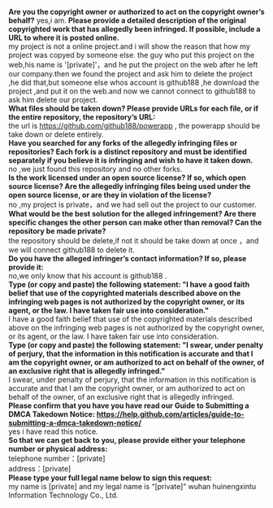 **Are you the copyright owner or authorized to act on the copyright owner’s behalf?**
yes,i am.
**Please provide a detailed description of the original copyrighted work that has allegedly been infringed. If possible, include a URL to where it is posted online.**  
my project is not a online project.and i will show the reason that how my project was copyed by someone else.
the guy who put this project on the web,his name is '[private]'，and he put the project on the web after he left our company.then we found the project and ask him to delete the project ,he did that,but someone else 
whos account is github188 ,he download the project ,and put it on the web.and now we cannot connect to github188 to ask him delete our project.  
**What files should be taken down? Please provide URLs for each file, or if the entire repository, the repository’s URL:**  
the url is https://github.com/github188/powerapp , the powerapp should be take down or delete entirely.  
**Have you searched for any forks of the allegedly infringing files or repositories? Each fork is a distinct repository and must be identified separately if you believe it is infringing and wish to have it taken down.**  
no ,we just found this repository and no other forks.  
**Is the work licensed under an open source license? If so, which open source license? Are the allegedly infringing files being used under the open source license, or are they in violation of the license?**  
no ,my project is private，and we had sell out the project to our customer.  
**What would be the best solution for the alleged infringement? Are there specific changes the other person can make other than removal? Can the repository be made private?**  
the repository should be delete,if not it should be take down at once ，and we will connect github188 to delete it.  
**Do you have the alleged infringer’s contact information? If so, please provide it:**  
no,we only know that his account is github188 .  
**Type (or copy and paste) the following statement: "I have a good faith belief that use of the copyrighted materials described above on the infringing web pages is not authorized by the copyright owner, or its agent, or the law. I have taken fair use into consideration."**  
I have a good faith belief that use of the copyrighted materials described above on the infringing web pages is not authorized by the copyright owner, or its agent, or the law. I have taken fair use into consideration.  
**Type (or copy and paste) the following statement: "I swear, under penalty of perjury, that the information in this notification is accurate and that I am the copyright owner, or am authorized to act on behalf of the owner, of an exclusive right that is allegedly infringed."**  
I swear, under penalty of perjury, that the information in this notification is accurate and that I am the copyright owner, or am authorized to act on behalf of the owner, of an exclusive right that is allegedly infringed.  
**Please confirm that you have you have read our Guide to Submitting a DMCA Takedown Notice: https://help.github.com/articles/guide-to-submitting-a-dmca-takedown-notice/**  
yes i have read this notice.  
**So that we can get back to you, please provide either your telephone number or physical address:**  
telephone number：[private]  
address：[private]   
**Please type your full legal name below to sign this request:**  
my name is [private] and my legal name is “[private]” wuhan huinengxintu Information Technology Co., Ltd.
